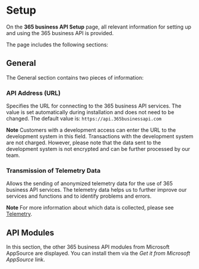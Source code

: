 # Setup

On the **365 business API Setup** page, all relevant information for setting up and using the 365 business API is provided.

The page includes the following sections:

## General

The General section contains two pieces of information:

### API Address (URL)

Specifies the URL for connecting to the 365 business API services. The value is set automatically during installation and does not need to be changed.
The default value is: `https://api.365businessapi.com`

<div class="alert alert-info">
    <i class="fa-duotone fa-thin fa-lightbulb fa-lg"></i> <strong>Note</strong> Customers with a development access can enter the URL to the development system in this field. Transactions with the development system are not charged. However, please note that the data sent to the development system is not encrypted and can be further processed by our team.
</div>

### Transmission of Telemetry Data
Allows the sending of anonymized telemetry data for the use of 365 business API services. The telemetry data helps us to further improve our services and functions and to identify problems and errors.

<div class="alert alert-info">
    <i class="fa-duotone fa-thin fa-lightbulb fa-lg"></i> <strong>Note</strong> For more information about which data is collected, please see <a href="telemetry-data.md">Telemetry</a>.
</div>

## API Modules
In this section, the other 365 business API modules from Microsoft AppSource are displayed. You can install them via the *Get it from Microsoft AppSource* link.